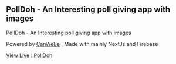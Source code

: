 ## PollDoh - An Interesting poll giving app with images

PollDoh - An Interesting poll giving app with images

Powered by [CanWeBe](https://canwebe.tech) , Made with mainly NextJs and Firebase

[View Live : PollDoh](https://polldoh.vercel.app)
